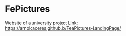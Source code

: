 # FePictures
Website of a university project
Link: https://arnolcaceres.github.io/FeaPictures-LandingPage/
